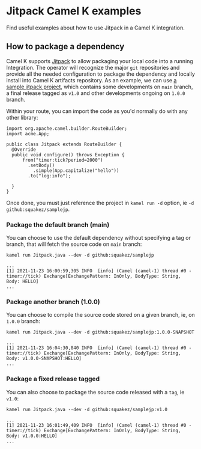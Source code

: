 # Jitpack Camel K examples

Find useful examples about how to use Jitpack in a Camel K integration.

## How to package a dependency

Camel K supports [Jitpack](https://jitpack.io/) to allow packaging your local code into a running Integration. The operator will recognize the major `git` repositories and provide all the needed configuration to package the dependency and locally install into Camel K artifacts repository. As an example, we can use [a sample jitpack project](https://github.com/squakez/samplejp), which contains some developments on `main` branch, a final release tagged as `v1.0` and other developments ongoing on `1.0.0` branch.

Within your route, you can import the code as you'd normally do with any other library:

```
import org.apache.camel.builder.RouteBuilder;
import acme.App;

public class Jitpack extends RouteBuilder {
  @Override
  public void configure() throws Exception {
      from("timer:tick?period=2000")
        .setBody()
          .simple(App.capitalize("hello"))
        .to("log:info");

  }
}
```

Once done, you must just reference the project in `kamel run -d` option, ie `-d github:squakez/samplejp`.

### Package the default branch (main)

You can choose to use the default dependency without specifying a tag or branch, that will fetch the source code on `main` branch:
```
kamel run Jitpack.java --dev -d github:squakez/samplejp

...
[1] 2021-11-23 16:00:59,305 INFO  [info] (Camel (camel-1) thread #0 - timer://tick) Exchange[ExchangePattern: InOnly, BodyType: String, Body: HELLO]
...
```

### Package another branch (1.0.0)

You can choose to compile the source code stored on a given branch, ie, on `1.0.0` branch:
```
kamel run Jitpack.java --dev -d github:squakez/samplejp:1.0.0-SNAPSHOT

...
[1] 2021-11-23 16:04:30,840 INFO  [info] (Camel (camel-1) thread #0 - timer://tick) Exchange[ExchangePattern: InOnly, BodyType: String, Body: v1.0.0-SNAPSHOT:HELLO]
...
```
### Package a fixed release tagged

You can also choose to package the source code released with a `tag`, ie `v1.0`:
```
kamel run Jitpack.java --dev -d github:squakez/samplejp:v1.0

...
[1] 2021-11-23 16:01:49,409 INFO  [info] (Camel (camel-1) thread #0 - timer://tick) Exchange[ExchangePattern: InOnly, BodyType: String, Body: v1.0.0:HELLO]
...
```

